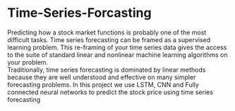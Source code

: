 # Time-Series-Forcasting

Predicting how a stock market functions is probably one of the most difficult tasks. Time series forecasting can be framed as a supervised learning problem. This re-framing of your time series data gives the access to the suite of standard linear and nonlinear machine learning algorithms on your problem.
<br/>
Traditionally, time series forecasting is dominated by linear methods because they are well understood and effective on many simpler forecasting problems.
In this project we use LSTM, CNN and Fully connected neural networks to predict the stock price using time series forecasting

